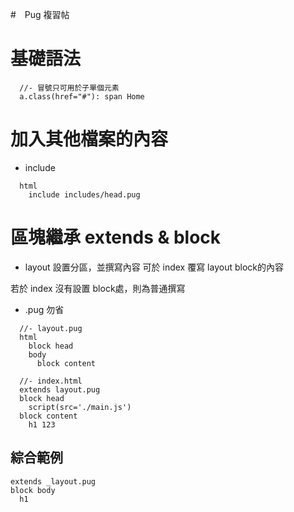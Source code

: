 #　Pug 複習帖

# 基礎語法
```pug
  //- 冒號只可用於子單個元素
  a.class(href="#"): span Home
```

# 加入其他檔案的內容
* include
```pug
  html
    include includes/head.pug
```

# 區塊繼承 extends & block
* layout 設置分區，並撰寫內容
可於 index 覆寫 layout block的內容

若於 index 沒有設置 block處，則為普通撰寫
* .pug 勿省
```pug
  //- layout.pug
  html
    block head
    body
      block content

  //- index.html
  extends layout.pug
  block head
    script(src='./main.js')
  block content
    h1 123
```

## 綜合範例
```pug
extends _layout.pug
block body
  h1 
```